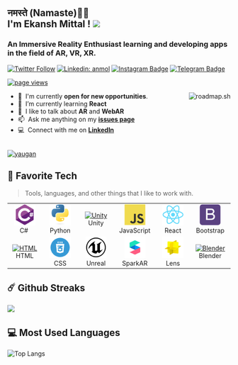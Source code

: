 <h2>नमस्ते (Namaste)🙏🏻
 <br/>I'm Ekansh Mittal ! <img src="https://media.giphy.com/media/3ohhwMDyS6rv3sB8yI/giphy.gif" width="60"></h2>
<h3 align="left">An Immersive Reality Enthusiast learning and developing apps in the field of AR, VR, XR.</h3>

[![Twitter Follow](https://img.shields.io/twitter/follow/ekansh_mittal?label=Follow)](https://twitter.com/intent/follow?screen_name=ekansh_mittal)
[![Linkedin: anmol](https://img.shields.io/badge/-ekansh-blue?style=flat-square&logo=Linkedin&logoColor=white&link=https://www.linkedin.com/in/ekansh-mittal/)](https://www.linkedin.com/in/ekansh-mittal/)
[![Instagram Badge](https://img.shields.io/badge/-ekansh-e4405f?style=flat-square&logo=Instagram&logoColor=white)](https://www.instagram.com/the_undeviated_soul/?hl=en)
[![Telegram Badge](https://img.shields.io/badge/-ekansh-0088cc?style=flat-square&logo=Telegram&logoColor=white)](https://t.me/iamyaugan)


<p align="left">
  <a href="https://github.com/Yaugan/yaugan">
    <img src="https://komarev.com/ghpvc/?username=yaugan" alt="page views" />
  </a>
</p>

<a href="https://roadmap.sh">
 <img src="https://roadmap.sh/card/wide/683aaa69d3156c8eaf241ca6?variant=dark" alt="roadmap.sh" align="right" />
</a>

- :office: &nbsp;I'm currently **open for new opportunities**.
- :seedling: &nbsp;I’m currently learning **React**
- :speech_balloon: &nbsp;I like to talk about **AR** and **WebAR**
- :mailbox: &nbsp;Ask me anything on my **[issues page]**
- :computer: &nbsp;Connect with me on **[LinkedIn]**

<br>


<a href="#yaugan-title">
  <img src="https://github-readme-stats.vercel.app/api?username=yaugan&show_icons=true&count_private=true&include_all_commits=true" alt="yaugan"/>
</a>

<h2 align="left" id="yaugan-tech">🌟 Favorite Tech</h2>

> Tools, languages, and other things that I like to work with.

<table>
  <tr>
    <td align="center" width="96">
      <a href="#yaugan-tech">
        <img src="./img/csharp-original.svg" width="48" height="48" alt="C#" />
      </a>
      <br>C#&nbsp;
    </td>
    <td align="center" width="96">
      <a href="#yaugan-tech">
        <img src="./img/python-original.svg" width="48" height="48" alt="Python" />
      </a>
      <br>Python
    </td>
    <td align="center" width="96">
      <a href="#yaugan-tech">
        <img src="https://simpleicons.org/icons/unity.svg" width="48" height="48" alt="Unity" />
      </a>
      <br>Unity
    </td>
    <td align="center" width="96">
      <a href="#yaugan-tech">
        <img src="./img/javascript-original.svg" width="48" height="48" alt="JavaScript" />
      </a>
      <br>JavaScript
    </td>
    <td align="center" width="96">
      <a href="#yaugan-tech" >
        <img src="./img/react-original.svg" width="48" height="48" alt="React" />
      </a>
      <br>React
    </td>
    <td align="center" width="96">
      <a href="#yaugan-tech">
        <img src="./img/bootstrap-plain.svg" width="48" height="48" alt="Bootstrap" />
      </a>
      <br>Bootstrap
    </td>
  </tr>
  <tr>
    <td align="center" width="96">
      <a href="#yaugan-tech">
        <img src="https://simpleicons.org/icons/html5.svg" width="48" height="48" alt="HTML" />
      </a>
      <br>HTML
    </td>
    <td align="center" width="96"> 
      <a href="#yaugan-tech" >
        <img src="./img/css3.png" width="48" height="48" alt="CSS" />
      </a>
      <br>CSS
    </td>
    <td align="center" width="96">
      <a href="#yaugan-tech" >
        <img src="./img/unreal.svg" width="48" height="48" alt="Unreal Engine" />
      </a>
      <br>Unreal
    </td>
    <td align="center"  width="96">
      <a href="#yaugan-tech">
        <img src="./img/sparkAR.png" width="48" height="48" alt="SparkAR" />
      </a>
      <br>SparkAR
    </td>
    <td align="center"  width="96">
      <a href="#yaugan-tech">
        <img src="./img/lens-studio.png" width="48" height="48" alt="Lens Studio" />
      </a>
      <br>Lens
    </td>
    <td align="center" width="96">
      <a href="#yaugan-tech">
        <img src="https://simpleicons.org/icons/blender.svg" width="48" height="48" alt="Blender" />
      </a>
      <br>Blender
    </td>
  </tr>
</table>


<h2 align="left" id="yaugan-tech">☄️ Github Streaks</h2>
<img height="180em" src="https://github-readme-streak-stats.herokuapp.com/?user=yaugan&hide_border=true" />


<h2 align="left" id="yaugan-tech">💻 Most Used Languages</h2>

![Top Langs](https://github-readme-stats.vercel.app/api/top-langs/?username=yaugan&hide=TeX&layout=compact)

<!-- links -->
[issues page]: https://github.com/Yaugan/Yaugan/issues "Yaugan/issues"
[linkedin]: https://www.linkedin.com/in/ekansh-mittal/ "Ekansh Mittal LinkedIn"
